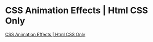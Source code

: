 # CSS Animation Effects | Html CSS Only

[CSS Animation Effects | Html CSS Only](https://www.youtube.com/watch?v=1Aq9OJuS3ok&ab_channel=OnlineTutorials)